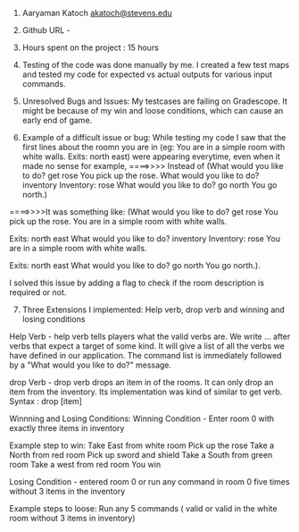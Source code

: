 1) Aaryaman Katoch    akatoch@stevens.edu

2) Github URL - 

3) Hours spent on the project : 15 hours

4) Testing of the code was done manually by me. I created a few test maps and tested my code for expected vs actual outputs for various input commands.

5) Unresolved Bugs and Issues: My testcases are failing on Gradescope. It might be because of my win and loose conditions, which can cause an early end of game.

6) Example of a difficult issue or bug: While testing my code I saw that the first lines about the roomn you are in (eg: You are in a simple room with white walls.
Exits: north east) were appearing everytime, even when it made no sense for example, 
====>>>>  Instead of 
(What would you like to do? get rose
You pick up the rose.
What would you like to do? inventory
Inventory:
  rose
What would you like to do? go north
You go north.)

====>>>>It was something like: 
(What would you like to do? get rose
You pick up the rose.
You are in a simple room with white walls.

Exits: north east
What would you like to do? inventory
Inventory:
  rose
You are in a simple room with white walls.

Exits: north east
What would you like to do? go north
You go north.).

I solved this issue by adding a flag to check if the room description is required or not.

7) Three Extensions I implemented:
Help verb, drop verb and winning and losing conditions 

Help Verb - help verb tells players what the valid verbs are. We write ... after verbs that expect a target of some kind. It will give a list of all the verbs we have defined in our application. The command list is immediately followed by a "What would you like to do?" message.

drop Verb - drop verb drops an item in of the rooms. It can only drop an item from the inventory. Its implementation was kind of similar to get verb. 
Syntax : drop [item]

Winnning and Losing Conditions:
Winning Condition - Enter room 0 with exactly three items in inventory

Example step to win:
Take East from white room
Pick up the rose
Take a North from red room
Pick up sword and shield
Take a South from green room
Take a west from red room
You win


Losing Condition - entered room 0 or run any command in room 0 five times without 3 items in the inventory

Example steps to loose:
Run any 5 commands ( valid or valid in the white room without 3 items in inventory)






